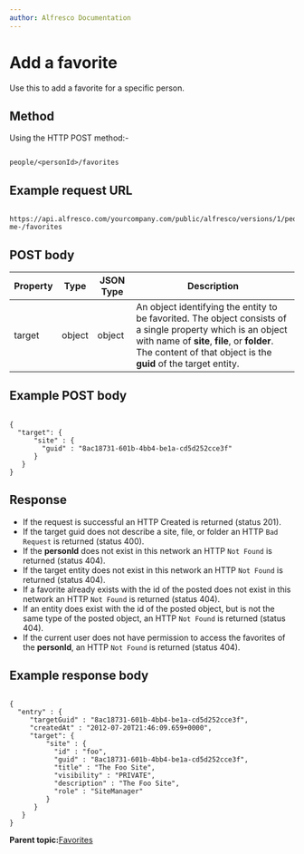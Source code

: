 ```yaml
---
author: Alfresco Documentation
---
```


# Add a favorite

Use this to add a favorite for a specific person.

## Method

Using the HTTP POST method:-

```

people/<personId>/favorites
```

## Example request URL

```

https://api.alfresco.com/yourcompany.com/public/alfresco/versions/1/people/-me-/favorites
```

## POST body

|Property|Type|JSON Type|Description|
|--------|----|---------|-----------|
|target|object|object|An object identifying the entity to be favorited. The object consists of a single property which is an object with name of **site**, **file**, or **folder**. The content of that object is the **guid** of the target entity.|

## Example POST body

```

{                                                
  "target": {
      "site" : {
        "guid" : "8ac18731-601b-4bb4-be1a-cd5d252cce3f"
      }
   }
}
```

## Response

-   If the request is successful an HTTP Created is returned \(status 201\).
-   If the target guid does not describe a site, file, or folder an HTTP `Bad Request` is returned \(status 400\).
-   If the **personId** does not exist in this network an HTTP `Not Found` is returned \(status 404\).
-   If the target entity does not exist in this network an HTTP `Not Found` is returned \(status 404\).
-   If a favorite already exists with the id of the posted does not exist in this network an HTTP `Not Found` is returned \(status 404\).
-   If an entity does exist with the id of the posted object, but is not the same type of the posted object, an HTTP `Not Found` is returned \(status 404\).
-   If the current user does not have permission to access the favorites of the **personId**, an HTTP `Not Found` is returned \(status 404\).

## Example response body

```

{  
  "entry" : {
     "targetGuid" : "8ac18731-601b-4bb4-be1a-cd5d252cce3f",
     "createdAt" : "2012-07-20T21:46:09.659+0000",
     "target": {
         "site" : {
           "id" : "foo",
           "guid" : "8ac18731-601b-4bb4-be1a-cd5d252cce3f",
           "title" : "The Foo Site",
           "visibility" : "PRIVATE",
           "description" : "The Foo Site",
           "role" : "SiteManager"
         }
      }
   }
}
```

**Parent topic:**[Favorites](../../../pra/1/concepts/pra-favorites.md)

